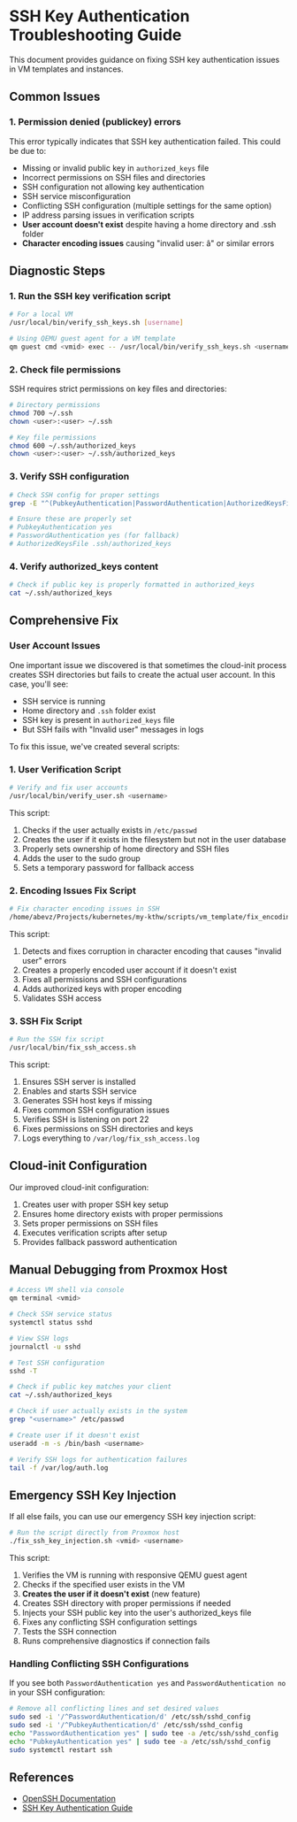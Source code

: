 # SSH Key Authentication Troubleshooting Guide

This document provides guidance on fixing SSH key authentication issues in VM templates and instances.

## Common Issues

### 1. Permission denied (publickey) errors

This error typically indicates that SSH key authentication failed. This could be due to:

- Missing or invalid public key in `authorized_keys` file
- Incorrect permissions on SSH files and directories
- SSH configuration not allowing key authentication
- SSH service misconfiguration
- Conflicting SSH configuration (multiple settings for the same option)
- IP address parsing issues in verification scripts
- **User account doesn't exist** despite having a home directory and .ssh folder
- **Character encoding issues** causing "invalid user: â" or similar errors

## Diagnostic Steps

### 1. Run the SSH key verification script

```bash
# For a local VM
/usr/local/bin/verify_ssh_keys.sh [username]

# Using QEMU guest agent for a VM template
qm guest cmd <vmid> exec -- /usr/local/bin/verify_ssh_keys.sh <username>
```

### 2. Check file permissions

SSH requires strict permissions on key files and directories:

```bash
# Directory permissions
chmod 700 ~/.ssh
chown <user>:<user> ~/.ssh

# Key file permissions
chmod 600 ~/.ssh/authorized_keys
chown <user>:<user> ~/.ssh/authorized_keys
```

### 3. Verify SSH configuration

```bash
# Check SSH config for proper settings
grep -E "^(PubkeyAuthentication|PasswordAuthentication|AuthorizedKeysFile)" /etc/ssh/sshd_config

# Ensure these are properly set
# PubkeyAuthentication yes
# PasswordAuthentication yes (for fallback)
# AuthorizedKeysFile .ssh/authorized_keys
```

### 4. Verify authorized_keys content

```bash
# Check if public key is properly formatted in authorized_keys
cat ~/.ssh/authorized_keys
```

## Comprehensive Fix

### User Account Issues

One important issue we discovered is that sometimes the cloud-init process creates SSH directories but fails to create the actual user account. In this case, you'll see:

- SSH service is running
- Home directory and `.ssh` folder exist 
- SSH key is present in `authorized_keys` file
- But SSH fails with "Invalid user" messages in logs

To fix this issue, we've created several scripts:

### 1. User Verification Script

```bash
# Verify and fix user accounts
/usr/local/bin/verify_user.sh <username>
```

This script:
1. Checks if the user actually exists in `/etc/passwd`
2. Creates the user if it exists in the filesystem but not in the user database
3. Properly sets ownership of home directory and SSH files
4. Adds the user to the sudo group
5. Sets a temporary password for fallback access

### 2. Encoding Issues Fix Script

```bash
# Fix character encoding issues in SSH
/home/abevz/Projects/kubernetes/my-kthw/scripts/vm_template/fix_encoding_ssh_issue.sh <vmid> <username>
```

This script:
1. Detects and fixes corruption in character encoding that causes "invalid user" errors
2. Creates a properly encoded user account if it doesn't exist
3. Fixes all permissions and SSH configurations
4. Adds authorized keys with proper encoding
5. Validates SSH access

### 3. SSH Fix Script

```bash
# Run the SSH fix script
/usr/local/bin/fix_ssh_access.sh
```

This script:
1. Ensures SSH server is installed
2. Enables and starts SSH service
3. Generates SSH host keys if missing
4. Fixes common SSH configuration issues
5. Verifies SSH is listening on port 22
6. Fixes permissions on SSH directories and keys
7. Logs everything to `/var/log/fix_ssh_access.log`

## Cloud-init Configuration

Our improved cloud-init configuration:

1. Creates user with proper SSH key setup
2. Ensures home directory exists with proper permissions
3. Sets proper permissions on SSH files
4. Executes verification scripts after setup
5. Provides fallback password authentication

## Manual Debugging from Proxmox Host

```bash
# Access VM shell via console
qm terminal <vmid>

# Check SSH service status
systemctl status sshd

# View SSH logs 
journalctl -u sshd

# Test SSH configuration
sshd -T

# Check if public key matches your client
cat ~/.ssh/authorized_keys

# Check if user actually exists in the system
grep "<username>" /etc/passwd

# Create user if it doesn't exist
useradd -m -s /bin/bash <username>

# Verify SSH logs for authentication failures
tail -f /var/log/auth.log
```

## Emergency SSH Key Injection

If all else fails, you can use our emergency SSH key injection script:

```bash
# Run the script directly from Proxmox host
./fix_ssh_key_injection.sh <vmid> <username>
```

This script:

1. Verifies the VM is running with responsive QEMU guest agent
2. Checks if the specified user exists in the VM
3. **Creates the user if it doesn't exist** (new feature)
4. Creates SSH directory with proper permissions if needed
5. Injects your SSH public key into the user's authorized_keys file
6. Fixes any conflicting SSH configuration settings
7. Tests the SSH connection
8. Runs comprehensive diagnostics if connection fails

### Handling Conflicting SSH Configurations

If you see both `PasswordAuthentication yes` and `PasswordAuthentication no` in your SSH configuration:

```bash
# Remove all conflicting lines and set desired values
sudo sed -i '/^PasswordAuthentication/d' /etc/ssh/sshd_config
sudo sed -i '/^PubkeyAuthentication/d' /etc/ssh/sshd_config
echo "PasswordAuthentication yes" | sudo tee -a /etc/ssh/sshd_config
echo "PubkeyAuthentication yes" | sudo tee -a /etc/ssh/sshd_config
sudo systemctl restart ssh
```

## References

- [OpenSSH Documentation](https://www.openssh.com/manual.html)
- [SSH Key Authentication Guide](https://www.ssh.com/academy/ssh/public-key-authentication)
